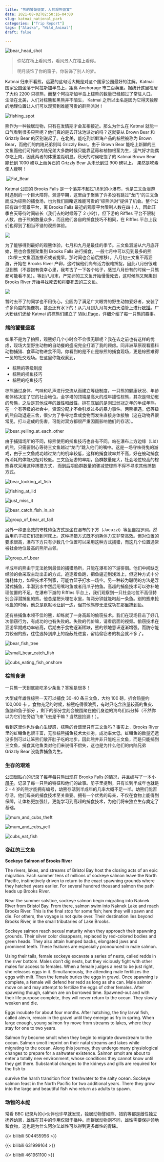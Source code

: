 ```yaml
---
title: "熊的饕餮盛宴，人的观熊盛宴"
date: 2021-08-02T02:50:16-04:00
slug: katmai_national_park
categories: ["Trip Report"]
tags: ["Alaska", "Wild_Animal"]
draft: false

---
```


![bear_head_shot]

> 你站在桥上看风景，看风景人在楼上看你。
>
> 
>
> 明月装饰了你的窗子，你装饰了别人的梦。

Katmai 归来不看熊，远夏的这句话大概是对这个国家公园最好的注解。Katmai 国家公园坐落于阿拉斯加半岛上，距离 Anchorage 市三百英里。据统计这里栖居了大约 2200 只棕熊，而整个阿拉斯加半岛上棕熊的数量已经超过了常驻人口。生活在北美，人们对棕熊和黑熊并不陌生， Katmai 之所以出名是因为它得天独厚的地理位置让人们可以观赏到难能可贵的群熊派对！

![fishing_spot]

熊作为一种独居动物，只有在发情期才会互相接近。那么为什么在 Katmai 就能一口气看到很多只熊呢？他们真的是去开泳池派对的吗？这就要从 Brown Bear 和 Grizzly Bear 的区别说起了。在北美，能吃到新鲜海产品的棕熊被称为 Brown Bear，而他们的内陆兄弟则叫 Grizzly Bear。由于 Brown Bear 能吃上新鲜的三文鱼而他们可怜的内陆兄弟大多数时候只能靠蓝莓和植物根茎为生，运气好才能偶尔吃上肉，因此两者的体重差距明显。秋天的时候吃饱了的 Katmai Brown Bear 能长到 1000 磅以上而黄石的 Grizzly Bear 从未长到过 900 磅以上， 果然是吃素使人瘦啊！

​	![Fat_Bear](https://lh3.googleusercontent.com/pw/AM-JKLUo3zIn2NAU1Hy8HK6f3nqNtO22K-0_iqzUEivAIZX4Uib4cf-w5hpzwwygmAJ6qDnsxS8XwR1KlF3pdnaWF4K2ELwa4X0oDx8z4PIc-hklkN7Xw5wp0hLtJ249i7Ym3uzGDET-BH8r2Kz7ieJ2Z88lJw=w512-h650-no?authuser=1?.jpg)

Katmai 公园的 Brooks Falls 是一个落差不超过1.8米的小瀑布，也是三文鱼洄游时遇到的一个巨大障碍。洄游早期，这里由于聚集了许多没有跳过”龙门“的三文鱼而成为棕熊的捕食场，也为我们目睹这难能可贵的“棕熊派对“提供了机会。整个公园有四个观景平台，离 Brooks Falls 最近的观景平台限制人数在四十人，因此旺季白天等待时间较长（我们去的时候等了 2 小时），但下游的 Riffles 平台不限制人数，由于熊的数量众多，而且他们各自的捕食技巧不相同，在 Riffles 平台上我们也得到了相当不错的观熊体验。

![](https://www.nps.gov/katm/planyourvisit/images/Brooks-Camp-map-2020.tif?maxwidth=1200&maxheight=1200&autorotate=false)

为了能够得到最好的观熊体验，七月和九月是最佳的季节。三文鱼洄游从六月底开始，熊也会慢慢聚集到 Brooks Falls 进行捕食，一般七月中可以见到最多的熊（如果三文鱼洄游推迟或者提早，那时间也会前后推移）。八月初三文鱼不再洄游，开始在 Brooks River 产卵，这时候他们尚有活力很难捕捉，因此八月份很难见到熊（不要抱有侥幸心里，我考古了一下各个帖子，感觉八月份有的时候一只熊都可能看不见）。等到八月末，产完卵的三文鱼开始慢慢死去，这时候熊又聚集到 Brooks River 开始寻找死去和将要死去的三文鱼。

![](https://www.nps.gov/katm/planyourvisit/images/Bear-Viewing-Calendar-688-px.jpg?maxwidth=1200&maxheight=1200&autorotate=false)

暂时去不了的同学也不用伤心，公园为了满足广大眼馋的野生动物爱好者，安装了许多角度的摄像机，甚至还有水下的！从六月到九月每天白天油管上进行[吃播](https://explore.org/live-cams/player/brown-bear-salmon-cam-brooks-falls)。广大粉丝们还给 Katmai 的棕熊们建立了 [Wiki Page](https://katmai-bearcams.fandom.com/wiki/Katmai_Bearcams_Wiki)，详细介绍了每一只熊的趣事。

### 熊的饕餮盛宴

如果不是为了拍照，观熊好几个小时会不会很无聊呢？我在去之前也有这样的忧虑，现场大型野生动物的自助餐的盛况完全打消了我的顾虑。同非洲草原观看猫科动物捕猎、食草动物进食不同，你看到的是不止是棕熊的捕食现场，更是棕熊难得一见的社交现场。在这里你能观察到，

- 棕熊的等级制度
- 棕熊的捕鱼技巧
- 棕熊的吃鱼技巧

棕熊通过身体、气味和吼声进行交流从而建立等级制度，一只熊的健康状况、年龄和体格决定了它的社会地位。金字塔的顶端是高大的成年雄性棕熊，其次是带幼崽的母熊，之后是其他成年的雄性和雌性，排在底层的是刚过弱冠之年的半成年熊。在一个有等级的社会中，资源分配才不会引发过多的暴力事件。两熊相遇，低等级的熊自动退避三舍，很少为了争夺地盘或食物而发生直接身体接触（这在动物界很常见，打斗造成的伤害，可能对双方都很严重因而影响他们的存活）。

![bear_yelling_at_each_other]

由于捕猎场所的不同，棕熊使用的捕鱼技巧也各有不同。站在瀑布上方边缘（Lid）的熊，只需要耐心等待三文鱼越过“龙门”跳入他们的嘴中。这是一场守株待兔的游戏，由于三文鱼成功越过龙门的机率较低，这样的捕食效率并不高，好在被动捕食所消耗的体能也相对较低。三文鱼洄游的早期，鱼群数量庞大，社会地位较高的棕熊喜欢采用这种捕猎方式， 而到后期鱼群数量的骤减使棕熊不得不寻求其他捕猎方式。

![bear_looking_at_fish]

![fishing_at_lid]

![just_miss_it]

![bear_catch_fish_in_air]

![group_of_bear_at_fall]

另外一种更高效的守株待兔方式是坐在瀑布的下方（Jacuzzi）等鱼自投罗网，然后用爪子把它们摁到河床上。这种捕猎方式既不消耗体力又非常高效。但对位置的要求很高，瀑布下方只有少数几个位置可以采用这种方式捕猎，而这几个位置通常被社会地位最高的熊所占领。

![group_of_bear]

半成年的熊由于无法抢到最佳的捕猎场所，只能在瀑布的下游徘徊。他们中间缺乏经验的会采取主动出击的方式，追逐着鱼跑，把鱼逼迫到浅滩上，但这种方式十分消耗体力，如果技术不到家，可能竹篮子打水一场空。另一种较为聪明的方法是浮潜式捕鱼，半潜到水中然后用嘴叼鱼或者用爪子拍鱼。高超的捕鱼技术可以弥补地理位置的不足，在瀑布下游的 Riffles 平台上，我们观察到一只社会地位不高但特别会浮潜捕鱼的熊。他总是把头埋在水里，每两分钟就能叼起一条鱼。别的熊来抢地盘的时候，他总是默默地让到一边，但其他熊却无法成功在那里捕到鱼。

还有些捕鱼本领不佳的熊，却练就了一身高超的偷窃技术。我们在现场目击了好几次偷窃行为，有成功的也有失败的。失败的代价嘛，请看后面的视频。偷窃技术在洄游早期成功率较高，后期由于食物逐渐稀缺，熊的领地意识逐渐增强。而防守能力较弱的熊，往往选择到岸上的隐蔽处进食，留给偷窃者的机会就不多了。

![bear_fish_tree]

![small_bear_catch_fish]

![cubs_eating_fish_onshore]

### 棕熊食谱

一只熊一天到底能吃多少条鱼？答案是很多！

大型成年雄性棕熊一天可以捕食 30-40 条三文鱼，大约 100 磅，折合热量约 100,000 卡 。食物充足的时候，棕熊吃得很浪费，有时只吃含热量较高的鱼皮、鱼脑和鱼子部分 ，剩下的部分立刻会被围聚在他们身边的海鸟们瓜分掉（不然你以为它们在旁边飞来飞去是干嘛？当然是捡漏！）。

看到这里你也许会心生疑惑，棕熊的食谱里只有三文鱼吗？事实上，Brooks River 里的虹鳟鱼也很丰富，无奈棕熊捕鱼技术太拙劣，成功率太低。虹鳟鱼的数量还远没多到可以让笨熊们敞开肚子吃的地步。因此熊并非只能吃三文鱼，而是只能捕到三文鱼，捕食其他鱼类对他们来说得不偿失，这也是为什么他们的内陆兄弟 Grizzly  Bear 没能靠捕鱼为生。

### 生存的艰难

公园很贴心的记录了每年每只熊出现在 Brooks Falls 的情况，并且编写了一本[小册子](https://www.nps.gov/katm/learn/photosmultimedia/ebooks.htm)，记录了每一只熊的特征和他们的故事。册子里提到，只有长到半成年也就是 2 - 4 岁的熊才能拥有编号，幼熊存活到半成年的几率大概不足一半。幼熊们能否存活，他们母亲的捕食技术至关重要。拥有一个优秀的母亲，不仅在食物上能得到保障，让体格更加强壮，更能学习到高超的捕食技术，为他们将来独立生存奠定了基础。

![mum_and_cubs_theft]

![mum_and_cubs_yell]

![cubs_eat_fish]

### 变红的三文鱼

**Sockeye Salmon of Brooks River**

The rivers, lakes, and streams of Bristol Bay host the closing acts of an epic migration. Each summer tens of millions of sockeye salmon leave the North Pacific, instinctively driven to return to the exact spawning grounds where they hatched years earlier. For several hundred thousand salmon the path leads up Brooks River.

Near the summer solstice, sockeye salmon begin migrating into Naknek River from Bristol Bay. From there, salmon swim into Naknek Lake and reach Brooks River. This is the final stop for some fish; here they will spawn and die. For others, the voyage is not quite over. Their destination lies beyond Brooks River, in the small tributaries of Lake Brooks.

Sockeye salmon reach sexual maturity when they approach their spawning grounds. Their silver color disappears, replaced by red-colored bodies and green heads. They also attain humped backs, elongated jaws and prominent teeth. These features are especially pronounced in male salmon.

Using their tails, female sockeye excavate a series of nests, called redds in the river bottom. Males don’t dig nests, but they viciously fight with other males for access to females. When a female judges a nest to be just right, she releases eggs in it. Simultaneously, the attending male fertilizes the eggs with milt. Then the female buries the eggs in gravel. Once spawning is complete, a female will defend her redd as long as she can. Male salmon move on and may attempt to fertilize the eggs of other females. After spawning though, salmon are on borrowed time. Spawned-out and with their life purpose complete, they will never return to the ocean. They slowly weaken and die.

Eggs incubate for about four months. After hatching, the tiny larval fish, called alevin, remain in the gravel until they emerge as fry in spring. When large enough, young salmon fry move from streams to lakes, where they stay for one to two years.

Salmon fry become smolt when they begin to migrate downstream to the ocean. Salmon smolt imprint on their natal streams and lakes while migrating to the ocean. Along this journey, they undergo many physiological changes to prepare for a saltwater existence. Salmon smolt are about to enter a totally new environment, whose conditions they cannot know until they get there. Substantial changes to the kidneys and gills are required for the fish to

survive the harsh transition from freshwater to the salty ocean. Sockeye salmon feast in the North Pacific for two additional years. There they grow into the large and beautiful fish who return as adults to spawn.

### 动物的本能

常看 BBC 纪录片的小伙伴也许早就发现，独居动物譬如熊、猎豹等都是雌性独立抚养幼崽，雄性在其中的作用仅限于播种。而群居动物则不同，雄性需要保护领地和食物，这也是为什么阿尔法雄性可以得到更多雌性的青睐。



{{< bilibili 504455956 >}}

{{< bilibili 631999164 >}}

{{< bilibili 461961100 >}}



[group_of_bear]: https://lh3.googleusercontent.com/pw/AM-JKLXM9RSMet5I4NYOdhS3ejcNzk65YwfubaLdajiLSc9z58pMhs4a78x883c6f8Toe8Hzz6xhliplc1UMOtDStGvc6x1jIcAm5kzdmE_0mtryxzU6OtwRX37lfh107SdQbUtf42dNFMoN5V-DwEqx48ywlw=w1960-h1306-no?authuser=1?.jpg
[small_bear_catch_fish]: https://lh3.googleusercontent.com/pw/AM-JKLXG3xF1_QDXU12Vwm9CsVlVsDfdMBpq2A6CPMAEUlWSaqOqvd_kk2j3k70jUzIm8gRzKb_cN7j1lYJez5OzXeY3hA5lIju8o-V9fHuyY72ekCn2kFpG-2pxuhY1Y29HGZ4mcLr60rhRs1ZfkMj1DIrdBw=w1959-h1306-no?authuser=1?.jpg
[cubs_eat_fish]: https://lh3.googleusercontent.com/pw/AM-JKLUiZBC6K933ugA5WKJ19a-Eefbi9kdVlKZZkAJ-HpLIMe6xPZLVgGFTPx2HJ7BB3UPqO_f5lFulPxzYyokYfrt_ksGM_VcFUTr3rtTHYdOO0wK4VAbaDTIK9UUkEr3QFY0LzntpBR5-B4S_kRT3vkx58g=w1960-h1306-no?authuser=1?.jpg
[bear_head_shot]: https://lh3.googleusercontent.com/pw/AM-JKLUTwHQeJu5bSNGskKl4SZa0MUrh3vx4CcI9YkDF5CzByB636j4KRZ1OtI2duewhdvFxaw-ET77sGm9zeapL12aGcvXMu0NwWgM0WgAqkDnV25WLzPOH5QdZtrDpb43TQdwdSkF5GncDp3b6nfh-iCO4Gg=w1960-h1306-no?authuser=1?.jpg
[bear_fish_tree]: https://lh3.googleusercontent.com/pw/AM-JKLUCTl_s9IKTqy1viNZBMQ7umEmGc3taOWynnphrD1bmMzyrfDTWgOxYijRHDkfcU_AkEzIBo9jij-vYjQ6iQizR2woJiIBLjoeRQWuN3kXNI7c9FkUaktbICRT82CcKp7Q5ED0ow4smBGBXYLogewhQZQ=w1960-h1306-no?authuser=1?.jpg
[group_of_bear_at_fall]: https://lh3.googleusercontent.com/pw/AM-JKLWyR-Sbamc2TJKUOkUsCfeUwZJ7jBSOoPCNCk4W48nasLVUXW-2H0cOqaBQbyw2_gJsxltiqH0QUhEW4iDYW4Wy_avEyMo_ifmzCX3ky21FTYxBdUwEHzRiSAc_brr8qJQiBoms0zUCuOCRijbAIZNJcg=w1960-h1306-no?authuser=1?.jpg
[bear_looking_at_fish]:https://lh3.googleusercontent.com/pw/AM-JKLW-ebpLWQujq164780z60dtUXa_cyZEH2rWyS3uAdsIcXM6HNRX5_cqVKZoq8OuzdOR7rzDuchmoIMZiwryPGt96o2H0h4SU57efLeDKEumXsR_Hm1s7NrQ7oUfZg6WvZuNJlrQn6-8EI2yzxh4Cc-5NQ=w1959-h1306-no?authuser=1?.jpg
[fishing_at_lid]: https://lh3.googleusercontent.com/pw/AM-JKLWglvDm7E8_hAWmappaQBllZBs7osVDd60X-dqY_dWH6AI7zcbrpn4RJtGKdvieue-3DiZQvqKSZpZFpKI0uIiTniF8Jdr9SKE5pP1eRLkmnyUS6hDkKPsGSRQhOclGQbRgIwFhGXjkMy6foMkjidsspg=w1959-h1306-no?authuser=1?.jpg
[just_miss_it]:https://lh3.googleusercontent.com/pw/AM-JKLUm5uKiqiCEq1qOh6QuXTMsF5Y-0sB3ivKjXpNy3b6pu2Ux3UpvSn24dMxy0SUgmRGB7aTTtbXzuJVwErV_MXpu4PiAB2vzpzZGZ3rRIDOqEs8I3dYNH7T-LIX7ko79CTDBmN42Xbm8IwNxQOyg-Q7vHg=w1959-h1306-no?authuser=1?.jpg
[bear_yelling_at_each_other]: https://lh3.googleusercontent.com/pw/AM-JKLWnmlgWoU_MiskGgYM0N5lG72_YxovjGNMdGSHFmDUKgQ5OVTof2YJuvcjY7HZXCKRgh7EFUcm7EHrD95CgetZyZ8Lp944OvmoqZPx9yh84yyZ4jrYGXBsscc4RhfJOno6MW2m7sH4AQypmwRUlCHiMpw=w1959-h1306-no?authuser=1?.jpg
[bear_catch_fish_in_air]: https://lh3.googleusercontent.com/pw/AM-JKLWDrsyG7uPNS1BBF7WDwOjNDHg1gnZ2CxsBSpfWUKlmZJGSpiznD-sIE50PCGhQNfD2-WBcsQHK5f3RM1Q1JIdSA_EUur5y9Kg_Vz5TGRQsWrhkW2uBP92hRpGx0GXWmE5yir2qQ4CQiksdbwzfioTvaw=w1959-h1306-no?authuser=1?.jpg
[mum_and_cubs]:  https://lh3.googleusercontent.com/pw/AM-JKLXG3VWK6E445HsqYCviest9b_Iz2p3L9b_omG3Nxw1KuEPbwh0AWg9w-mejg-0WLIoKPeunTeA8BOQJybScpXXg6G9bA-9x0t_BVwReRzwLgmBlSbov4m4ns2FZqpMon535y0olCz0tgMbJyitRF3lKMA=w1959-h1306-no?authuser=1?.jpg
[mum_and_cubs_theft]: https://lh3.googleusercontent.com/pw/AM-JKLWQ3ian_bvYtJSo7k5e73WDHTvVfbEmAo9ZRRiRy0-0Fwx974NA2NcuX6SHB__VoRfS7RQH7d4BZ3GirxwkXoCQJPP11wPDVHJzamvTFwk-c3KOBkw9OrNhsOlYiP7XsMSp6pHbuhlSSikWB_PSo4VsfA=w1959-h1306-no?authuser=1?.jpg
[mum_and_cubs_yell]: https://lh3.googleusercontent.com/pw/AM-JKLWyLUDSrEwhADGIyNPrrLEO-RFhx7vR-FtwF-KRwF_ILiiOO572NyP8twhbSKhA-nP4ZpOyCOl43whf8xRBy92UIdTam4quEA1jTDajc8npQdC_QuOeLfAcygniFI5iAjRwTshNAHAbzAJWcI_YnKhsrw=w1959-h1306-no?authuser=1?.jpg
[fishing_spot]: https://lh3.googleusercontent.com/pw/AM-JKLV0sf_JKLqfbHG4jipeUtAKgmng0gjl3MUcjVG71OJptsj4EdsO7AZTVOER_HNodZF6VRYFFq_fLBomG4lzFs_jLnTTihGe-lpk_HOYxyBhITZ4qMmjYY0Kv-ovmcoVRSag-mr3cN2zLzaBcHhrklEy7g=w1959-h1306-no?authuser=1?.jpg
[cubs_eating_fish_onshore]:https://lh3.googleusercontent.com/pw/AM-JKLX_P2zU89U7LJ4j9mOejKRfHi8u5hR_vH5MuHha3xU9gQNDUGOUUZiaVSllKCmW5okWw0gsALVGJfyAWUMcf6BjsqSHEQEnnT-0NuDfI-1yBgs0ST9lB2VwXPH3NyDvLRp-TTfO7P3WStnNUe9DwTP7hw=w1960-h1306-no?authuser=1?.jpg